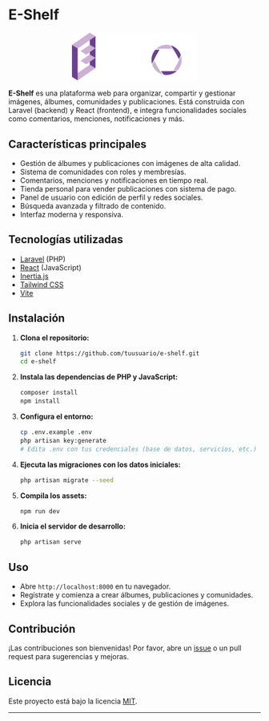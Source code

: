 # E-Shelf

<p align="center">
  <img src="public/logo_full.png" alt="Logo de E-Shelf" width="250"/>
</p>

**E-Shelf** es una plataforma web para organizar, compartir y gestionar imágenes, álbumes, comunidades y publicaciones. Está construida con Laravel (backend) y React (frontend), e integra funcionalidades sociales como comentarios, menciones, notificaciones y más.

## Características principales

- Gestión de álbumes y publicaciones con imágenes de alta calidad.
- Sistema de comunidades con roles y membresías.
- Comentarios, menciones y notificaciones en tiempo real.
- Tienda personal para vender publicaciones con sistema de pago.
- Panel de usuario con edición de perfil y redes sociales.
- Búsqueda avanzada y filtrado de contenido.
- Interfaz moderna y responsiva.

## Tecnologías utilizadas

- [Laravel](https://laravel.com/) (PHP)
- [React](https://react.dev/) (JavaScript)
- [Inertia.js](https://inertiajs.com/)
- [Tailwind CSS](https://tailwindcss.com/)
- [Vite](https://vitejs.dev/)

## Instalación

1. **Clona el repositorio:**
   ```bash
   git clone https://github.com/tuusuario/e-shelf.git
   cd e-shelf
   ```

2. **Instala las dependencias de PHP y JavaScript:**
   ```bash
   composer install
   npm install
   ```

3. **Configura el entorno:**
   ```bash
   cp .env.example .env
   php artisan key:generate
   # Edita .env con tus credenciales (base de datos, servicios, etc.)
   ```

4. **Ejecuta las migraciones con los datos iniciales:**
   ```bash
   php artisan migrate --seed
   ```

5. **Compila los assets:**
   ```bash
   npm run dev
   ```

6. **Inicia el servidor de desarrollo:**
   ```bash
   php artisan serve
   ```

## Uso

- Abre `http://localhost:8000` en tu navegador.
- Regístrate y comienza a crear álbumes, publicaciones y comunidades.
- Explora las funcionalidades sociales y de gestión de imágenes.

## Contribución

¡Las contribuciones son bienvenidas! Por favor, abre un [issue](https://github.com/tuusuario/e-shelf/issues) o un pull request para sugerencias y mejoras.

## Licencia

Este proyecto está bajo la licencia [MIT](LICENSE).

---
